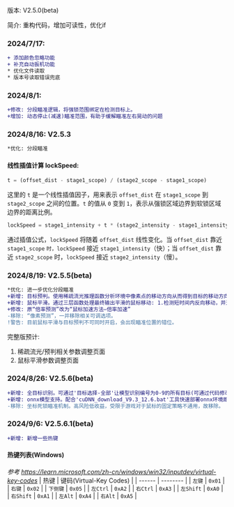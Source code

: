 版本: V2.5.0(beta)

简介: 重构代码，增加可读性，优化if

### 2024/7/17: 
```diff
+ 添加颜色忽略功能
+ 补充自动扳机功能
* 优化文件读取
* 版本号读取错误兜底
```

### 2024/8/1: 
```diff
+修改: 分段瞄准逻辑，将强锁范围绑定在检测目标上。
+增加: 动态停止(减速)瞄准范围，有助于缓解瞄准左右晃动的问题
```

### 2024/8/16: V2.5.3
```diff
*优化: 分段瞄准
```
#### 线性插值计算 lockSpeed: 
```python
t = (offset_dist - stage1_scope) / (stage2_scope - stage1_scope)
```
这里的 `t` 是一个线性插值因子，用来表示 `offset_dist` 在 `stage1_scope` 到 `stage2_scope` 之间的位置。`t` 的值从 `0` 变到 `1`，表示从强锁区域边界到软锁区域边界的距离比例。
```python
lockSpeed = stage1_intensity + t * (stage2_intensity - stage1_intensity)
```
通过插值公式，`lockSpeed` 将随着 `offset_dist` 线性变化。当 `offset_dist` 靠近 `stage1_scope` `时，lockSpeed` 接近 `stage1_intensity`（快）；当 `offset_dist` 靠近 `stage2_scope` 时，`lockSpeed` 接近 `stage2_intensity`（慢）。

### 2024/8/19: V2.5.5(beta)
```diff
*优化: 进一步优化分段瞄准
+新增: 目标预判。使用稀疏流光推理函数分析环境中像素点的移动方向从而得到目标的移动方向从而进行预判瞄准位置。在“预测方法—自动预测”进行开启。手动预测开发中。	
+新增: 鼠标平滑。通过三层函数处理最终输出平滑的鼠标移动: 1.检测短时间内反向移动，并进行过滤  2.检测到目标停止时，减慢速度以精确瞄准  3.指数平滑，将前一帧的位置与当前预测的位置进行加权平均，减少瞬间的大幅度的非常规鼠标移动。
+修改: 原“倍率预测”改为“鼠标加速方法—倍率加速”
-移除: “像素预测”，一并移除相关可调选项。
!警告: 目前鼠标平滑与目标预判不可同时开启，会出现瞄准位置的错位。

```
完整版预计: 
1. 稀疏流光/预判相关参数调整页面
2. 鼠标平滑参数调整页面

### 2024/8/26: V2.5.6(beta)
```diff
+新增: 全目标识别。可通过'目标选择-全部'让模型识别编号为0-9的所有目标(可通过代码修改上限)
+新增: onnx模型支持。配合'cuDNN_download_V9.3_12.6.bat'工具快速部署onnx环境即可支持GPU加速的onnx模型使用。
-移除: 坐标死锁瞄准机制。高风险低收益，受限于游戏对于鼠标的固定策略不通用，故移除。
```

### 2024/9/6: V2.5.6.1(beta)
```diff
+新增: 新增一些热键
```
#### 热键列表(Windows)
*参考 https://learn.microsoft.com/zh-cn/windows/win32/inputdev/virtual-key-codes*
| 热键 | 键码(Virtual-Key Codes) |
| ------ | -------- |
| `左键` | `0x01` |
| `右键` | `0x02` |
| `下侧键` | `0x05` |
| `左Ctrl` | `0xA2` |
| `右Ctrl` | `0xA3` |
| `左Shift` | `0xA0` |
| `右Shift` | `0xA1` |
| `左Alt` | `0xA4` |
| `右Alt` | `0xA5` |
